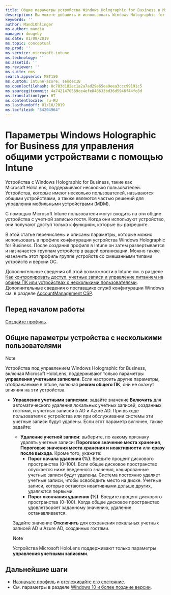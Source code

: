 ```yaml
---
title: Общие параметры устройства Windows Holographic for Business в Microsoft Intune — Azure | Документация Майкрософт
description: Вы можете добавить и использовать Windows Holographic for Business для настройки устройств, которые находятся в совместном доступе или используются несколькими пользователями в Microsoft Intune. См. список параметров управления учетными записями и их функций на устройствах, включая Microsoft HoloLens.
keywords: ''
author: MandiOhlinger
ms.author: mandia
manager: dougeby
ms.date: 01/09/2019
ms.topic: conceptual
ms.prod: ''
ms.service: microsoft-intune
ms.technology: ''
ms.assetid: ''
ms.reviewer: ''
ms.suite: ems
search.appverid: MET150
ms.custom: intune-azure; seodec18
ms.openlocfilehash: 8c783d182ec1a2a7ad29e65ee9eea3ccc99191c5
ms.sourcegitcommit: 4a7421470569ce4efe848633bd36d5946f44fc8d
ms.translationtype: HT
ms.contentlocale: ru-RU
ms.lasthandoff: 01/10/2019
ms.locfileid: "54204964"
---
```

# <a name="windows-holographic-for-business-settings-to-manage-shared-devices-using-intune"></a>Параметры Windows Holographic for Business для управления общими устройствами с помощью Intune

Устройства с Windows Holographic for Business, такие как Microsoft HoloLens, поддерживают несколько пользователей. Устройства, которые имеют несколько пользователей, называются общими устройствами, а также являются частью решений для управления мобильными устройствами (MDM).

С помощью Microsoft Intune пользователи могут входить на эти общие устройства с учетной записью гостя. Когда они используют устройство, они получают доступ только к функциям, которые вы разрешите.

В этой статье перечислены и описаны параметры, которые можно использовать в профиле конфигурации устройства Windows Holographic for Business. После создания профиля в Intune он затем развертывается и назначается группам устройств в вашей организации. Можно также назначить этот профиль группе устройств со смешанными типами устройств и версии ОС.

Дополнительные сведения об этой возможности в Intune см. в разделе [Как контролировать доступ, учетные записи и управление питанием на общем ПК или устройствах с несколькими пользователями](shared-user-device-settings.md). Дополнительные сведения о поставщике служб конфигурации Windows см. в разделе [AccountManagement CSP](https://docs.microsoft.com/windows/client-management/mdm/accountmanagement-csp).

## <a name="before-your-begin"></a>Перед началом работы

[Создайте профиль](shared-user-device-settings.md).

## <a name="shared-multi-user-device-settings"></a>Общие параметры устройства с несколькими пользователями

> [!NOTE]
> Устройства под управлением Windows Holographic for Business, включая Microsoft HoloLens, поддерживают только параметры **управления учетными записями**. Если настроить другие параметры, отображаемые в Intune, включая **режим общего ПК**, они не окажут влияния на эти устройства.

- **Управление учетными записями**: задайте значение **Включить** для автоматического удаления локальных учетных записей, созданных гостями, и учетных записей в AD и Azure AD. При выходе пользователя с устройства или при обслуживании системы эти учетные записи будут удалены. Если этот параметр включен, также задайте:
  - **Удаление учетной записи**: выберите, по какому признаку удалять учетные записи: **Пороговое значение места хранения**, **Пороговые значения места хранения и неактивности** или **сразу после выхода**. Кроме того, укажите:
    - **Порог начала удаления (%)**. Введите процент дискового пространства (0–100). Если общее дисковое пространство опускается ниже введенного значения, кэшированные учетные записи будут удалены. Система постоянно удаляет учетные записи, чтобы освободить место на диске. Учетные записи, которые остаются неактивными дольше других, удаляются первыми.
    - **Порог окончания удаления (%)**. Введите процент дискового пространства (0–100). Когда общее дисковое пространство удовлетворяет заданному значению, удаление останавливается.

  Задайте значение **Отключить** для сохранения локальных учетных записей AD и Azure AD, созданных гостями.

  > [!NOTE]
  > Устройства Microsoft HoloLens поддерживают только параметры **управления учетными записями**.

## <a name="next-steps"></a>Дальнейшие шаги

- [Назначьте профиль](device-profile-assign.md) и [отслеживайте его состояние](device-profile-monitor.md).
- См. параметры в разделе [Windows 10 и более поздние версии](shared-user-device-settings-windows.md).